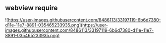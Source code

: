 ## webview require

![https://user-images.githubusercontent.com/8486113/33197119-6b6d7380-d11e-11e7-8891-035465233935.png](https://user-images.githubusercontent.com/8486113/33197119-6b6d7380-d11e-11e7-8891-035465233935.png)